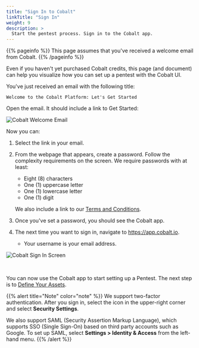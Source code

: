 ```yaml
---
title: "Sign In to Cobalt"
linkTitle: "Sign In"
weight: 9
description: >
  Start the pentest process. Sign in to the Cobalt app.
---
```


{{% pageinfo %}}
This page assumes that you've received a welcome email from Cobalt.
{{% /pageinfo %}}

Even if you haven't yet purchased Cobalt credits, this page (and document)
can help you visualize how you can set up a pentest with the Cobalt UI.

You've just received an email with the following title:

```
Welcome to the Cobalt Platform: Let's Get Started
```

Open the email. It should include a link to Get Started:

![Cobalt Welcome Email](WelcomeEmail.png "Get Started")

Now you can:

1. Select the link in your email.

1. From the webpage that appears, create a password. Follow the complexity
   requirements on the screen. We require passwords with at least:
   - Eight (8) characters
   - One (1) uppercase letter
   - One (1) lowercase letter
   - One (1) digit

   We also include a link to our [Terms and Conditions](https://cobalt.io/terms/general).

1. Once you've set a password, you should see the Cobalt app.

1. The next time you want to sign in, navigate to https://app.cobalt.io.
   - Your username is your email address.

![Cobalt Sign In Screen](/SignIn.png "sign in")

<br>

You can now use the Cobalt app to start setting up a Pentest. The next step is
to [Define Your Assets](../assets).

{{% alert title="Note" color="note" %}}
We support two-factor authentication. After you sign in, select the icon in the upper-right
corner and select **Security Settings**.

We also support SAML (Security Assertion Markup Language), which supports SSO
(Single Sign-On) based on third party accounts such as Google. To set up SAML,
select **Settings > Identity & Access** from the left-hand menu.
{{% /alert %}}

